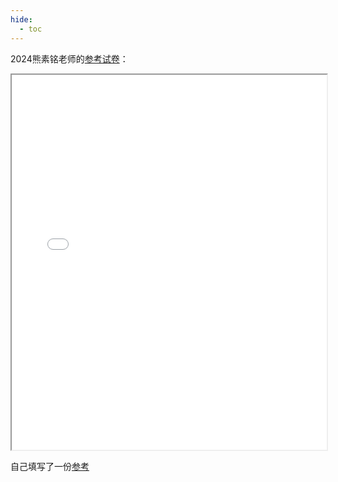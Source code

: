 ```yaml
---
hide:
  - toc
---
```


2024熊素铭老师的[参考试卷](./2024xsm复习卷.pdf)：
<iframe src="../2024xsm复习卷.pdf" width="100%" height="600px"></iframe>

自己填写了一份[参考](./自己填写的参考.pdf)